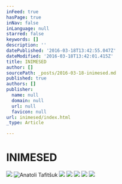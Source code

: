 ```yaml
---
inFeed: true
hasPage: true
inNav: false
inLanguage: null
starred: false
keywords: []
description: ''
datePublished: '2016-03-18T13:42:55.047Z'
dateModified: '2016-03-18T13:42:01.415Z'
title: INIMESED
author: []
sourcePath: _posts/2016-03-18-inimesed.md
published: true
authors: []
publisher:
  name: null
  domain: null
  url: null
  favicon: null
url: inimesed/index.html
_type: Article

---
```

# INIMESED
![](https://the-grid-user-content.s3-us-west-2.amazonaws.com/b40ae3a4-aa19-4203-9987-88c4016d9e33.jpg)
![Anatoli Tafitšuk](https://the-grid-user-content.s3-us-west-2.amazonaws.com/5a1ded68-31d5-4140-970d-eedf954a432c.jpg)
![](https://the-grid-user-content.s3-us-west-2.amazonaws.com/55355a3f-485e-443f-bf9c-bd1827a103e8.jpg)
![](https://the-grid-user-content.s3-us-west-2.amazonaws.com/37b4bb73-347d-4b36-9acf-7d71ca71f221.jpg)
![](https://the-grid-user-content.s3-us-west-2.amazonaws.com/0fb649bd-01a7-4cc9-a38d-571f8d211e82.jpg)
![](https://the-grid-user-content.s3-us-west-2.amazonaws.com/ab94df27-8ef7-4c10-982a-a44383c0daed.jpg)
![](https://the-grid-user-content.s3-us-west-2.amazonaws.com/a71be40d-7ff4-4214-a927-5972cd74fee8.jpg)
